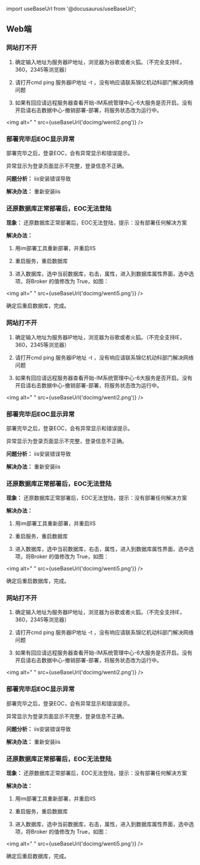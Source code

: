 import useBaseUrl from '@docusaurus/useBaseUrl';

## Web端

### 网站打不开

1. 确定输入地址为服务器IP地址，浏览器为谷歌或者火狐。（不完全支持IE，360，2345等浏览器）

2. 请打开cmd ping 服务器IP地址 -t ，没有响应请联系锦亿机动科部门解决网络问题

3. 如果有回应请远程服务器查看开始-IM系统管理中心-6大服务是否开启。没有开启请右击数据中心-撤销部署-部署，将服务状态改为运行中。

<img alt=" " src={useBaseUrl('docimg/wenti2.png')} />

### 部署完毕后EOC显示异常

部署完毕之后，登录EOC，会有异常显示和错误提示。

异常显示为登录页面显示不完整，登录信息不正确。

**问题分析：** iis安装错误导致

**解决办法：** 重新安装iis

### 还原数据库正常部署后，EOC无法登陆

**现象：** 还原数据库正常部署后，EOC无法登陆，提示：没有部署任何解决方案

**解决办法：** 

1. 用im部署工具重新部署，并重启IIS

2. 重启服务，重启数据库

3. 进入数据库，选中当前数据库，右击，属性，进入到数据库属性界面，选中选项，将Broker 的值修改为 True，如图：

<img alt=" " src={useBaseUrl('docimg/wenti5.png')} />

确定后重启数据库，完成。


### 网站打不开

1. 确定输入地址为服务器IP地址，浏览器为谷歌或者火狐。（不完全支持IE，360，2345等浏览器）

2. 请打开cmd ping 服务器IP地址 -t ，没有响应请联系锦亿机动科部门解决网络问题

3. 如果有回应请远程服务器查看开始-IM系统管理中心-6大服务是否开启。没有开启请右击数据中心-撤销部署-部署，将服务状态改为运行中。

<img alt=" " src={useBaseUrl('docimg/wenti2.png')} />

### 部署完毕后EOC显示异常

部署完毕之后，登录EOC，会有异常显示和错误提示。

异常显示为登录页面显示不完整，登录信息不正确。

**问题分析：** iis安装错误导致

**解决办法：** 重新安装iis

### 还原数据库正常部署后，EOC无法登陆

**现象：** 还原数据库正常部署后，EOC无法登陆，提示：没有部署任何解决方案

**解决办法：** 

1. 用im部署工具重新部署，并重启IIS

2. 重启服务，重启数据库

3. 进入数据库，选中当前数据库，右击，属性，进入到数据库属性界面，选中选项，将Broker 的值修改为 True，如图：

<img alt=" " src={useBaseUrl('docimg/wenti5.png')} />

确定后重启数据库，完成。

### 网站打不开

1. 确定输入地址为服务器IP地址，浏览器为谷歌或者火狐。（不完全支持IE，360，2345等浏览器）

2. 请打开cmd ping 服务器IP地址 -t ，没有响应请联系锦亿机动科部门解决网络问题

3. 如果有回应请远程服务器查看开始-IM系统管理中心-6大服务是否开启。没有开启请右击数据中心-撤销部署-部署，将服务状态改为运行中。

<img alt=" " src={useBaseUrl('docimg/wenti2.png')} />

### 部署完毕后EOC显示异常

部署完毕之后，登录EOC，会有异常显示和错误提示。

异常显示为登录页面显示不完整，登录信息不正确。

**问题分析：** iis安装错误导致

**解决办法：** 重新安装iis

### 还原数据库正常部署后，EOC无法登陆

**现象：** 还原数据库正常部署后，EOC无法登陆，提示：没有部署任何解决方案

**解决办法：** 

1. 用im部署工具重新部署，并重启IIS

2. 重启服务，重启数据库

3. 进入数据库，选中当前数据库，右击，属性，进入到数据库属性界面，选中选项，将Broker 的值修改为 True，如图：

<img alt=" " src={useBaseUrl('docimg/wenti5.png')} />

确定后重启数据库，完成。
